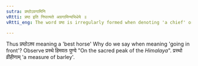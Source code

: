 ```yaml
---
sutra: प्रष्ठोऽग्रगामिनि
vRtti: प्रष्ठ इति निपात्यते अग्रगामिन्यभिधेये ॥
vRtti_eng: The word प्रष्ठ is irregularly formed when denoting 'a chief' or 'one who goes in front'.

---
```

Thus प्रष्ठोऽश्व meaning a 'best horse' Why do we say when meaning 'going in front'? Observe प्रस्थे हिमवतः पुण्ये "On the sacred peak of the _Himalaya_". प्रस्थो व्रीहीणाम् 'a measure of barley'.